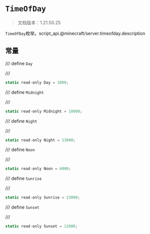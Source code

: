 # `TimeOfDay`

> 文档版本：1.21.50.25

`TimeOfDay`枚举。script_api.@minecraft/server.timeofday.description

## 常量

/// define
`Day`


///

```js
static read-only Day = 1000;
```


/// define
`Midnight`


///

```js
static read-only Midnight = 18000;
```


/// define
`Night`


///

```js
static read-only Night = 13000;
```


/// define
`Noon`


///

```js
static read-only Noon = 6000;
```


/// define
`Sunrise`


///

```js
static read-only Sunrise = 23000;
```


/// define
`Sunset`


///

```js
static read-only Sunset = 12000;
```

